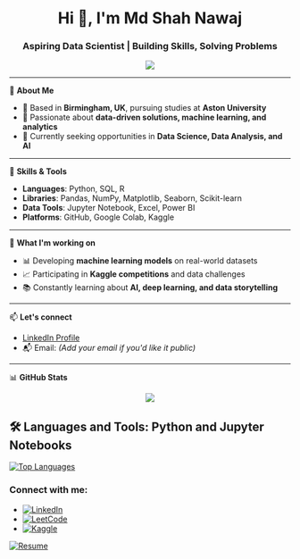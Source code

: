 <h1 align="center">Hi 👋, I'm Md Shah Nawaj</h1>
<h3 align="center">Aspiring Data Scientist | Building Skills, Solving Problems</h3>

<p align="center">
  <img src="https://readme-typing-svg.herokuapp.com?color=70CFFF&center=true&width=500&lines=Aspiring+Data+Analyst;Python+%7C+SQL+%7C+Power+BI;Turning+data+into+insights" />
</p>

---


🎯 **About Me**

- 📍 Based in **Birmingham, UK**, pursuing studies at **Aston University**
- 🧠 Passionate about **data-driven solutions, machine learning, and analytics**
- 🔎 Currently seeking opportunities in **Data Science, Data Analysis, and AI**

---

🧰 **Skills & Tools**

- **Languages**: Python, SQL, R  
- **Libraries**: Pandas, NumPy, Matplotlib, Seaborn, Scikit-learn  
- **Data Tools**: Jupyter Notebook, Excel, Power BI  
- **Platforms**: GitHub, Google Colab, Kaggle

---

💼 **What I'm working on**

- 📊 Developing **machine learning models** on real-world datasets
- 📈 Participating in **Kaggle competitions** and data challenges
- 📚 Constantly learning about **AI, deep learning, and data storytelling**

---

📫 **Let's connect**

- [LinkedIn Profile](https://www.linkedin.com/in/md-shah-nawaj-017a282b3/)
- 📬 Email: *(Add your email if you'd like it public)*

---

📊 **GitHub Stats**

<p align="center">
  <img src="https://github-readme-stats.vercel.app/api?username=Md-ShahNawaj&show_icons=true&theme=tokyonight" />
</p>

## 🛠️ Languages and Tools: Python and Jupyter Notebooks

<a href="https://github.com/yourusername">
  <img align="center" src="https://github-readme-stats.vercel.app/api/top-langs/?username=yourusername&layout=compact&theme=tokyonight&hide=Batchfile&langs_count=10" alt="Top Languages" />
</a>

### Connect with me:

- [![LinkedIn](https://img.shields.io/badge/LinkedIn-0077B5?style=for-the-badge&logo=linkedin&logoColor=white)](https://www.linkedin.com/in/md-shah-nawaj-017a282b3/)
- [![LeetCode](https://img.shields.io/badge/LeetCode-FCC419?style=for-the-badge&logo=leetcode&logoColor=black)](https://leetcode.com/u/Dd8DiZzgtP/)
- [![Kaggle](https://img.shields.io/badge/Kaggle-20BEFF?style=for-the-badge&logo=kaggle&logoColor=white)](https://www.kaggle.com/shahnawaj9)

[![Resume](https://img.shields.io/badge/Resume-View-orange?style=for-the-badge)]()
